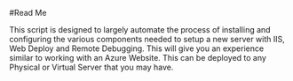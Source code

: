 #Read Me

This script is designed to largely automate the process of installing and configuring the various components needed to setup a new server with IIS, Web Deploy and Remote Debugging. This will give you an experience similar to working with an Azure Website. This can be deployed to any Physical or Virtual Server that you may have.